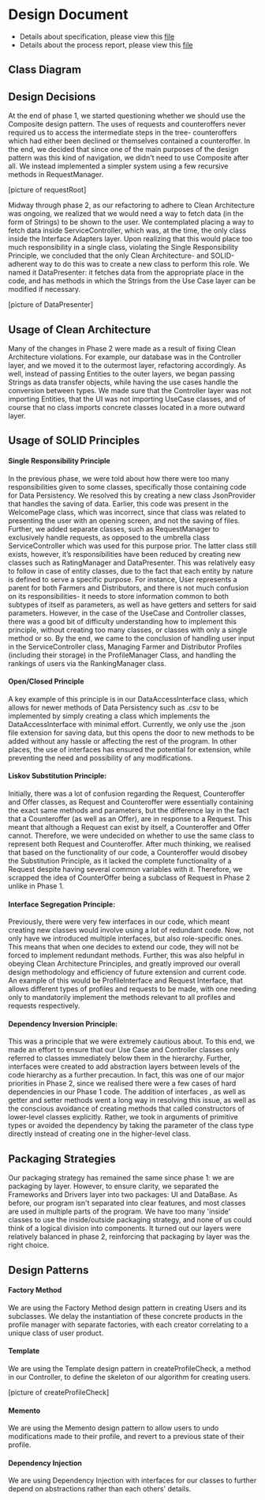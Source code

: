 # Design Document

- Details about specification, please view this [file](https://github.com/CSC207-UofT/course-project-gitgarden/blob/main/phase2/specification.md)
- Details about the process report, please view this [file](https://github.com/CSC207-UofT/course-project-gitgarden/blob/main/phase2/progress_report.md)

## Class Diagram


## Design Decisions

At the end of phase 1, we started questioning whether we should use the Composite design pattern. The uses of requests and counteroffers never required us to access the intermediate steps in the tree- counteroffers which had either been declined or themselves contained a counteroffer. In the end, we decided that since one of the main purposes of the design pattern was this kind of navigation, we didn't need to use Composite after all. We instead implemented a simpler system using a few recursive methods in RequestManager.

[picture of requestRoot]

Midway through phase 2, as our refactoring to adhere to Clean Architecture was ongoing, we realized that we would need a way to fetch data (in the form of Strings) to be shown to the user. We contemplated placing a way to fetch data inside ServiceController, which was, at the time, the only class inside the Interface Adapters layer. Upon realizing that this would place too much responsibility in a single class, violating the Single Responsibility Principle, we concluded that the only Clean Architecture- and SOLID-adherent way to do this was to create a new class to perform this role. We named it DataPresenter: it fetches data from the appropriate place in the code, and has methods in which the Strings from the Use Case layer can be modified if necessary.

[picture of DataPresenter]

## Usage of Clean Architecture

Many of the changes in Phase 2 were made as a result of fixing Clean Architecture violations. For example, our database was in the Controller layer, and we moved it to the outermost layer, refactoring accordingly. As well, instead of passing Entities to the outer layers, we began passing Strings as data transfer objects, while having the use cases handle the conversion between types. We made sure that the Controller layer was not importing Entities, that the UI was not importing UseCase classes, and of course that no class imports concrete classes located in a more outward layer.

## Usage of SOLID Principles

#### Single Responsibility Principle
In the previous phase, we were told about how there were too many responsibilities given to some classes,
specifically those containing code for Data Persistency. We resolved this by
creating a new class JsonProvider that handles the saving of data. Earlier, this
code was present in the WelcomePage class, which was incorrect, since that class
was related to presenting the user with an opening screen, and not the saving of
files. Further, we added separate classes, such as RequestManager to exclusively
handle requests, as opposed to the umbrella class ServiceController which was used
for this purpose prior. The latter class still exists, however, it’s
responsibilities have been reduced by creating new classes such as RatingManager
and DataPresenter. This was relatively easy to follow in case of entity classes,
due to the fact that each entity by nature is defined to serve a specific purpose.
For instance, User represents a parent for both Farmers and Distributors, and
there is not much confusion on its responsibilities- it needs to store information
common to both subtypes of itself as parameters, as well as have getters and
setters for said parameters. However, in the case of the UseCase and Controller
classes, there was a good bit of difficulty understanding how to implement this
principle, without creating too many classes, or classes with only a single method
or so. By the end, we came to the conclusion of handling user input in the ServiceController
class, Managing Farmer and Distributor Profiles (including their storage) in the
ProfileManager Class, and handling the rankings of users via the RankingManager class.
#### Open/Closed Principle
A key example of this principle is in our DataAccessInterface class, 
which allows for newer methods of Data Persistency such as .csv to be implemented
by simply creating a class which implements the DataAccessInterface with minimal
effort. Currently, we only use the .json file extension for saving data, but this
opens the door to new methods to be added without any hassle or affecting the rest
of the program. In other places, the use of interfaces has ensured the potential
for extension, while preventing the need and possibility of any modifications.
#### Liskov Substitution Principle: 
Initially, there was a lot of confusion regarding the Request, Counteroffer and
Offer classes, as Request and Counteroffer were essentially containing the exact
same methods and parameters, but the difference lay in the fact that a Counteroffer
(as well as an Offer), are in response to a Request.
This meant that although a Request can exist by itself, a Counteroffer and Offer
cannot. Therefore, we were undecided on whether to use the same class to represent
both Request and Counteroffer. After much thinking, we realised that based on the
functionality of our code, a Counteroffer would disobey the Substitution Principle,
as it lacked the complete functionality of a Request despite having several common
variables with it. Therefore, we scrapped the idea of CounterOffer being a subclass
of Request in Phase 2 unlike in Phase 1.
#### Interface Segregation Principle: 
Previously, there were very few interfaces in our code, which meant creating new
classes would involve using a lot of redundant code. Now, not only have we
introduced multiple interfaces, but also role-specific ones. This means that when
one decides to extend our code, they will not be forced to implement redundant
methods. Further, this was also helpful in obeying Clean Architecture Principles,
and greatly improved our overall design methodology and efficiency of future
extension and current code. An example of this would be ProfileInterface and Request
Interface, that allows different types of profiles and requests to be made, with one
needing only to mandatorily implement the methods relevant to all profiles and
requests respectively.
#### Dependency Inversion Principle: 
This was a principle that we were extremely cautious about. To this end, we made an
effort to ensure that our Use Case and Controller classes only referred to classes
immediately below them in the hierarchy. Further, interfaces were created to add
abstraction layers between levels of the code hierarchy as a further precaution.
In fact, this was one of our major priorities in Phase 2, since we realised there
were a few cases of hard dependencies in our Phase 1 code. The addition of interfaces
, as well as getter and setter methods went a long way in resolving this issue,
as well as the conscious avoidance of creating methods that called constructors of
lower-level classes explicitly. Rather, we took in arguments of primitive types or
avoided the dependency by taking the parameter of the class type directly instead
of creating one in the higher-level class.

## Packaging Strategies

Our packaging strategy has remained the same since phase 1: we are packaging by layer. However, to ensure clarity, we separated the Frameworks and Drivers layer into two packages: UI and DataBase. As before, our program isn't separated into clear features, and most classes are used in multiple parts of the program. We have too many 'inside' classes to use the inside/outside packaging strategy, and none of us could think of a logical division into components. It turned out our layers were relatively balanced in phase 2, reinforcing that packaging by layer was the right choice.

## Design Patterns

#### Factory Method

We are using the Factory Method design pattern in creating Users and its subclasses. We delay the instantiation of these concrete products in the profile manager with separate factories, with each creator correlating to a unique class of user product.

#### Template

We are using the Template design pattern in createProfileCheck, a method in our Controller, to define the skeleton of our algorithm for creating users.

[picture of createProfileCheck]

#### Memento

We are using the Memento design pattern to allow users to undo modifications made to their profile, and revert to a previous state of their profile.

#### Dependency Injection

We are using Dependency Injection with interfaces for our classes to further depend on abstractions rather than each others' details.
